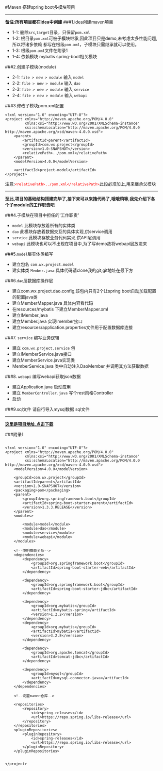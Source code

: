 #Maven 搭建spring boot多模块项目

***
**备注:所有项目都在idea中创建**
###1.idea创建maven项目
   - 1-1:  删除`src`,`target`目录，只保留`pom.xml`
   - 1-2:  根目录`pom.xml`可被子模块继承,因此项目只是demo,未考虑太多性能问题,所以将诸多依赖
           都写在根级`pom.xml`，子模块只需继承就可以使用。
   - 1-3:  根级`pom.xml`文件在附录1
   - 1-4:  依赖模块 mybatis spring-boot相关模块
   
###2.创建子模块(module)

   - 2-1: `file > new > module` 输入 `model`
   - 2-2: `file > new > module` 输入 `dao`
   - 2-3: `file > new > module` 输入 `service`
   - 2-4: `file > new > module` 输入 `webapi`
   
###3.修改子模块pom.xml配置
```   
<?xml version="1.0" encoding="UTF-8"?>
<project xmlns="http://maven.apache.org/POM/4.0.0"
         xmlns:xsi="http://www.w3.org/2001/XMLSchema-instance"
         xsi:schemaLocation="http://maven.apache.org/POM/4.0.0 http://maven.apache.org/xsd/maven-4.0.0.xsd">
    <parent>
        <artifactId>parent</artifactId>
        <groupId>com.wx.project</groupId>
        <version>1.0-SNAPSHOT</version>
        <relativePath>../pom.xml</relativePath>
    </parent>
    <modelVersion>4.0.0</modelVersion>

    <artifactId>project-model</artifactId>
</project>
```
注意:<font color="red">`<relativePath>../pom.xml</relativePath>`</font>此段必须加上,用来继承父模块


****
**至此,项目的基础结构搭建完毕了,接下来可以来撸代码了,哦哦稍等,我先介绍下各个子module的工作职责吧**

###4.子模块在项目中担任的'工作职责'

  - `model`   此模块存放着所有的实体类
  - `dao`     此模块存放着数据交互的具体实现,供service调用
  - `service` 此模块存放业务代码实现,供API层调用
  - `webapi`  此模块也可以不出现在项目中,为了写demo故将webapi层放进来

###5.`model`层实体类编写

  - 建立包名 `com.wx.project.model`
  - 建实体类 `Member.java` 具体代码请clone我的git,git地址在最下方

###6.`dao`层数据库操作层
  - 建立com.wx.project.dao.config,该包内只有2个让spring boot自动加载配置的配置java类
  - 建立MemberMapper.java 具体内容看代码
  - 在resources/mybatis 下建立MemberMapper.xml
  - 建立IMember.java
  - 建立Member.java 实现Imember接口
  - 建立resources/application.properties文件用于配置数据库连接

###7. `service` 编写业务逻辑
  - 建立 `com.wx.project.service` 包
  - 建立IMemberService.java接口
  - 建立MemberService.java实现类
  - MemberService.java 类中自动注入DaoMember 并调用其方法获取数据

###8. `webapi` 编写webapi获取json数据
 - 建立Application.java 启动应用
 - 建立 `MemberController.java` 写个rest风格Controller
 - 启动
 
###9.sql文件  请自行导入mysql数据 sql文件
****

**[这里是项目地址,点击下载](https://github.com/luyunhua/spring-boot-base)**

  
  
  
  
###附录1
```

<?xml version="1.0" encoding="UTF-8"?>
<project xmlns="http://maven.apache.org/POM/4.0.0"
         xmlns:xsi="http://www.w3.org/2001/XMLSchema-instance"
         xsi:schemaLocation="http://maven.apache.org/POM/4.0.0 http://maven.apache.org/xsd/maven-4.0.0.xsd">
    <modelVersion>4.0.0</modelVersion>

    <groupId>com.wx.project</groupId>
    <artifactId>parent</artifactId>
    <version>1.0-SNAPSHOT</version>
    <packaging>pom</packaging>
    <parent>
        <groupId>org.springframework.boot</groupId>
        <artifactId>spring-boot-starter-parent</artifactId>
        <version>1.3.3.RELEASE</version>
    </parent>
    <modules>

        <module>model</module>
        <module>dao</module>
        <module>service</module>
        <module>webapi</module>
    </modules>

    <!--申明依赖关系-->
    <dependencies>
        <dependency>
            <groupId>org.springframework.boot</groupId>
            <artifactId>spring-boot-starter-web</artifactId>
        </dependency>

        <dependency>
            <groupId>org.springframework.boot</groupId>
            <artifactId>spring-boot-starter-jdbc</artifactId>
        </dependency>

        <dependency>
            <groupId>org.mybatis</groupId>
            <artifactId>mybatis-spring</artifactId>
            <version>1.2.2</version>
        </dependency>
        <dependency>
            <groupId>org.mybatis</groupId>
            <artifactId>mybatis</artifactId>
            <version>3.2.8</version>
        </dependency>

        <dependency>
            <groupId>org.apache.tomcat</groupId>
            <artifactId>tomcat-jdbc</artifactId>
        </dependency>

        <dependency>
            <groupId>mysql</groupId>
            <artifactId>mysql-connector-java</artifactId>
        </dependency>
    </dependencies>

    <!--设置maven仓库-->

    <repositories>
        <repository>
            <id>spring-releases</id>
            <url>https://repo.spring.io/libs-release</url>
        </repository>
    </repositories>
    <pluginRepositories>
        <pluginRepository>
            <id>spring-releases</id>
            <url>https://repo.spring.io/libs-release</url>
        </pluginRepository>
    </pluginRepositories>


</project>
```
    
           